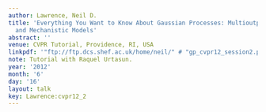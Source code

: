 ```yaml
---
author: Lawrence, Neil D.
title: 'Everything You Want to Know About Gaussian Processes: Multioutput Covariances
  and Mechanistic Models'
abstract: ''
venue: CVPR Tutorial, Providence, RI, USA
linkpdf: '"ftp://ftp.dcs.shef.ac.uk/home/neil/" # "gp_cvpr12_session2.pdf"'
note: Tutorial with Raquel Urtasun.
year: '2012'
month: '6'
day: '16'
layout: talk
key: Lawrence:cvpr12_2
---
```

